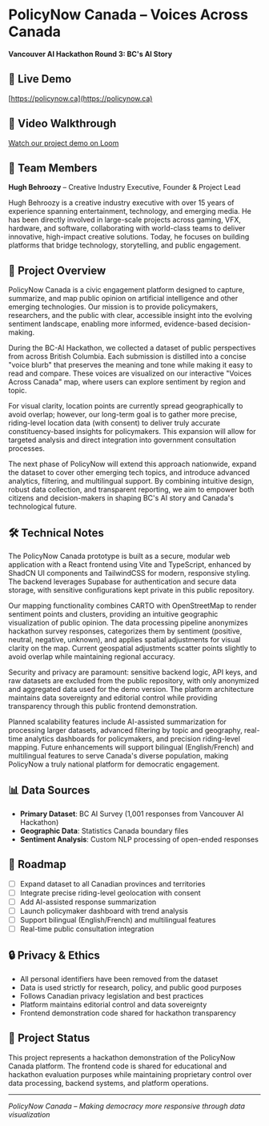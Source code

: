 # PolicyNow Canada – Voices Across Canada

**Vancouver AI Hackathon Round 3: BC's AI Story**

## 🚀 Live Demo
[https://policynow.ca](https://policynow.ca)

## 🎥 Video Walkthrough
[Watch our project demo on Loom](https://www.loom.com/share/fc94c8f186394242a6e75559118d97bb?sid=67620321-dd0f-41bd-81f2-131148ce53a8)

## 👥 Team Members

**Hugh Behroozy** – Creative Industry Executive, Founder & Project Lead

Hugh Behroozy is a creative industry executive with over 15 years of experience spanning entertainment, technology, and emerging media. He has been directly involved in large-scale projects across gaming, VFX, hardware, and software, collaborating with world-class teams to deliver innovative, high-impact creative solutions. Today, he focuses on building platforms that bridge technology, storytelling, and public engagement.

## 📖 Project Overview

PolicyNow Canada is a civic engagement platform designed to capture, summarize, and map public opinion on artificial intelligence and other emerging technologies. Our mission is to provide policymakers, researchers, and the public with clear, accessible insight into the evolving sentiment landscape, enabling more informed, evidence-based decision-making.

During the BC-AI Hackathon, we collected a dataset of public perspectives from across British Columbia. Each submission is distilled into a concise "voice blurb" that preserves the meaning and tone while making it easy to read and compare. These voices are visualized on our interactive "Voices Across Canada" map, where users can explore sentiment by region and topic.

For visual clarity, location points are currently spread geographically to avoid overlap; however, our long-term goal is to gather more precise, riding-level location data (with consent) to deliver truly accurate constituency-based insights for policymakers. This expansion will allow for targeted analysis and direct integration into government consultation processes.

The next phase of PolicyNow will extend this approach nationwide, expand the dataset to cover other emerging tech topics, and introduce advanced analytics, filtering, and multilingual support. By combining intuitive design, robust data collection, and transparent reporting, we aim to empower both citizens and decision-makers in shaping BC's AI story and Canada's technological future.

## 🛠️ Technical Notes

The PolicyNow Canada prototype is built as a secure, modular web application with a React frontend using Vite and TypeScript, enhanced by ShadCN UI components and TailwindCSS for modern, responsive styling. The backend leverages Supabase for authentication and secure data storage, with sensitive configurations kept private in this public repository.

Our mapping functionality combines CARTO with OpenStreetMap to render sentiment points and clusters, providing an intuitive geographic visualization of public opinion. The data processing pipeline anonymizes hackathon survey responses, categorizes them by sentiment (positive, neutral, negative, unknown), and applies spatial adjustments for visual clarity on the map. Current geospatial adjustments scatter points slightly to avoid overlap while maintaining regional accuracy.

Security and privacy are paramount: sensitive backend logic, API keys, and raw datasets are excluded from the public repository, with only anonymized and aggregated data used for the demo version. The platform architecture maintains data sovereignty and editorial control while providing transparency through this public frontend demonstration.

Planned scalability features include AI-assisted summarization for processing larger datasets, advanced filtering by topic and geography, real-time analytics dashboards for policymakers, and precision riding-level mapping. Future enhancements will support bilingual (English/French) and multilingual features to serve Canada's diverse population, making PolicyNow a truly national platform for democratic engagement.

## 📊 Data Sources
- **Primary Dataset**: BC AI Survey (1,001 responses from Vancouver AI Hackathon)
- **Geographic Data**: Statistics Canada boundary files
- **Sentiment Analysis**: Custom NLP processing of open-ended responses

## 🔮 Roadmap
- [ ] Expand dataset to all Canadian provinces and territories
- [ ] Integrate precise riding-level geolocation with consent
- [ ] Add AI-assisted response summarization
- [ ] Launch policymaker dashboard with trend analysis
- [ ] Support bilingual (English/French) and multilingual features
- [ ] Real-time public consultation integration

## 🔒 Privacy & Ethics
- All personal identifiers have been removed from the dataset
- Data is used strictly for research, policy, and public good purposes
- Follows Canadian privacy legislation and best practices
- Platform maintains editorial control and data sovereignty
- Frontend demonstration code shared for hackathon transparency

## 📜 Project Status
This project represents a hackathon demonstration of the PolicyNow Canada platform. The frontend code is shared for educational and hackathon evaluation purposes while maintaining proprietary control over data processing, backend systems, and platform operations.

---

*PolicyNow Canada – Making democracy more responsive through data visualization*